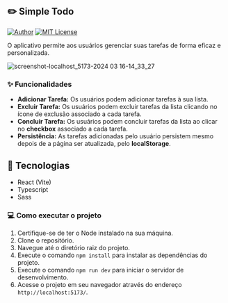 ## ✏️ Simple Todo

[![Author](https://img.shields.io/badge/author-ClodoaldoDantas-f87171)](https://github.com/ClodoaldoDantas)
[![MIT License](https://img.shields.io/badge/License-MIT-f87171.svg)](https://choosealicense.com/licenses/mit/)

O aplicativo permite aos usuários gerenciar suas tarefas de forma eficaz e personalizada.

![screenshot-localhost_5173-2024 03 16-14_33_27](https://github.com/ClodoaldoDantas/simple-todo/assets/32376905/7d84b81b-7db5-4a86-b10d-71b62f9994f6)

### ✨ Funcionalidades

- **Adicionar Tarefa:** Os usuários podem adicionar tarefas à sua lista.
- **Excluir Tarefa:** Os usuários podem excluir tarefas da lista clicando no ícone de exclusão associado a cada tarefa.
- **Concluir Tarefa:** Os usuários podem concluir tarefas da lista ao clicar no **checkbox** associado a cada tarefa.
- **Persistência:** As tarefas adicionadas pelo usuário persistem mesmo depois de a página ser atualizada, pelo **localStorage**.

## 🚀 Tecnologias

- React (Vite)
- Typescript
- Sass

 ### 💻 Como executar o projeto

1. Certifique-se de ter o Node instalado na sua máquina.
2. Clone o repositório.
3. Navegue até o diretório raiz do projeto.
4. Execute o comando `npm install` para instalar as dependências do projeto.
5. Execute o comando `npm run dev` para iniciar o servidor de desenvolvimento.
6. Acesse o projeto em seu navegador através do endereço `http://localhost:5173/`.
